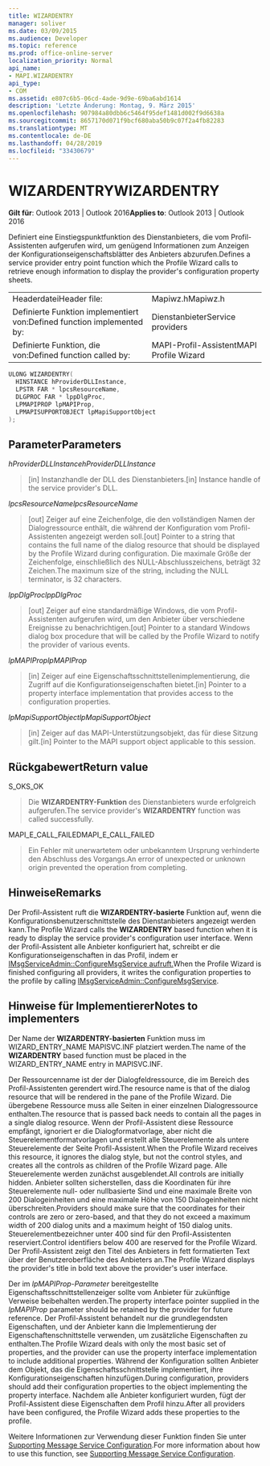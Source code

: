 ```yaml
---
title: WIZARDENTRY
manager: soliver
ms.date: 03/09/2015
ms.audience: Developer
ms.topic: reference
ms.prod: office-online-server
localization_priority: Normal
api_name:
- MAPI.WIZARDENTRY
api_type:
- COM
ms.assetid: e807c6b5-06cd-4ade-9d9e-69ba6abd1614
description: 'Letzte Änderung: Montag, 9. März 2015'
ms.openlocfilehash: 907984a80dbb6c5464f95def1481d002f9d6638a
ms.sourcegitcommit: 8657170d071f9bcf680aba50b9c07f2a4fb82283
ms.translationtype: MT
ms.contentlocale: de-DE
ms.lasthandoff: 04/28/2019
ms.locfileid: "33430679"
---
```

# <a name="wizardentry"></a><span data-ttu-id="eaa2c-103">WIZARDENTRY</span><span class="sxs-lookup"><span data-stu-id="eaa2c-103">WIZARDENTRY</span></span>

  
  
<span data-ttu-id="eaa2c-104">**Gilt für**: Outlook 2013 | Outlook 2016</span><span class="sxs-lookup"><span data-stu-id="eaa2c-104">**Applies to**: Outlook 2013 | Outlook 2016</span></span> 
  
<span data-ttu-id="eaa2c-105">Definiert eine Einstiegspunktfunktion des Dienstanbieters, die vom Profil-Assistenten aufgerufen wird, um genügend Informationen zum Anzeigen der Konfigurationseigenschaftsblätter des Anbieters abzurufen.</span><span class="sxs-lookup"><span data-stu-id="eaa2c-105">Defines a service provider entry point function which the Profile Wizard calls to retrieve enough information to display the provider's configuration property sheets.</span></span> 
  
|||
|:-----|:-----|
|<span data-ttu-id="eaa2c-106">Headerdatei</span><span class="sxs-lookup"><span data-stu-id="eaa2c-106">Header file:</span></span>  <br/> |<span data-ttu-id="eaa2c-107">Mapiwz.h</span><span class="sxs-lookup"><span data-stu-id="eaa2c-107">Mapiwz.h</span></span>  <br/> |
|<span data-ttu-id="eaa2c-108">Definierte Funktion implementiert von:</span><span class="sxs-lookup"><span data-stu-id="eaa2c-108">Defined function implemented by:</span></span>  <br/> |<span data-ttu-id="eaa2c-109">Dienstanbieter</span><span class="sxs-lookup"><span data-stu-id="eaa2c-109">Service providers</span></span>  <br/> |
|<span data-ttu-id="eaa2c-110">Definierte Funktion, die von:</span><span class="sxs-lookup"><span data-stu-id="eaa2c-110">Defined function called by:</span></span>  <br/> |<span data-ttu-id="eaa2c-111">MAPI-Profil-Assistent</span><span class="sxs-lookup"><span data-stu-id="eaa2c-111">MAPI Profile Wizard</span></span>  <br/> |
   
```cpp
ULONG WIZARDENTRY(
  HINSTANCE hProviderDLLInstance,
  LPSTR FAR * lpcsResourceName,
  DLGPROC FAR * lppDlgProc,
  LPMAPIPROP lpMAPIProp,
  LPMAPISUPPORTOBJECT lpMapiSupportObject
);
```

## <a name="parameters"></a><span data-ttu-id="eaa2c-112">Parameter</span><span class="sxs-lookup"><span data-stu-id="eaa2c-112">Parameters</span></span>

 <span data-ttu-id="eaa2c-113">_hProviderDLLInstance_</span><span class="sxs-lookup"><span data-stu-id="eaa2c-113">_hProviderDLLInstance_</span></span>
  
> <span data-ttu-id="eaa2c-114">[in] Instanzhandle der DLL des Dienstanbieters.</span><span class="sxs-lookup"><span data-stu-id="eaa2c-114">[in] Instance handle of the service provider's DLL.</span></span> 
    
 <span data-ttu-id="eaa2c-115">_lpcsResourceName_</span><span class="sxs-lookup"><span data-stu-id="eaa2c-115">_lpcsResourceName_</span></span>
  
> <span data-ttu-id="eaa2c-116">[out] Zeiger auf eine Zeichenfolge, die den vollständigen Namen der Dialogressource enthält, die während der Konfiguration vom Profil-Assistenten angezeigt werden soll.</span><span class="sxs-lookup"><span data-stu-id="eaa2c-116">[out] Pointer to a string that contains the full name of the dialog resource that should be displayed by the Profile Wizard during configuration.</span></span> <span data-ttu-id="eaa2c-117">Die maximale Größe der Zeichenfolge, einschließlich des NULL-Abschlusszeichens, beträgt 32 Zeichen.</span><span class="sxs-lookup"><span data-stu-id="eaa2c-117">The maximum size of the string, including the NULL terminator, is 32 characters.</span></span> 
    
 <span data-ttu-id="eaa2c-118">_lppDlgProc_</span><span class="sxs-lookup"><span data-stu-id="eaa2c-118">_lppDlgProc_</span></span>
  
> <span data-ttu-id="eaa2c-119">[out] Zeiger auf eine standardmäßige Windows, die vom Profil-Assistenten aufgerufen wird, um den Anbieter über verschiedene Ereignisse zu benachrichtigen.</span><span class="sxs-lookup"><span data-stu-id="eaa2c-119">[out] Pointer to a standard Windows dialog box procedure that will be called by the Profile Wizard to notify the provider of various events.</span></span> 
    
 <span data-ttu-id="eaa2c-120">_lpMAPIProp_</span><span class="sxs-lookup"><span data-stu-id="eaa2c-120">_lpMAPIProp_</span></span>
  
> <span data-ttu-id="eaa2c-121">[in] Zeiger auf eine Eigenschaftsschnittstellenimplementierung, die Zugriff auf die Konfigurationseigenschaften bietet.</span><span class="sxs-lookup"><span data-stu-id="eaa2c-121">[in] Pointer to a property interface implementation that provides access to the configuration properties.</span></span> 
    
 <span data-ttu-id="eaa2c-122">_lpMapiSupportObject_</span><span class="sxs-lookup"><span data-stu-id="eaa2c-122">_lpMapiSupportObject_</span></span>
  
> <span data-ttu-id="eaa2c-123">[in] Zeiger auf das MAPI-Unterstützungsobjekt, das für diese Sitzung gilt.</span><span class="sxs-lookup"><span data-stu-id="eaa2c-123">[in] Pointer to the MAPI support object applicable to this session.</span></span>
    
## <a name="return-value"></a><span data-ttu-id="eaa2c-124">Rückgabewert</span><span class="sxs-lookup"><span data-stu-id="eaa2c-124">Return value</span></span>

<span data-ttu-id="eaa2c-125">S_OK</span><span class="sxs-lookup"><span data-stu-id="eaa2c-125">S_OK</span></span> 
  
> <span data-ttu-id="eaa2c-126">Die **WIZARDENTRY-Funktion** des Dienstanbieters wurde erfolgreich aufgerufen.</span><span class="sxs-lookup"><span data-stu-id="eaa2c-126">The service provider's **WIZARDENTRY** function was called successfully.</span></span> 
    
<span data-ttu-id="eaa2c-127">MAPI_E_CALL_FAILED</span><span class="sxs-lookup"><span data-stu-id="eaa2c-127">MAPI_E_CALL_FAILED</span></span> 
  
> <span data-ttu-id="eaa2c-128">Ein Fehler mit unerwartetem oder unbekanntem Ursprung verhinderte den Abschluss des Vorgangs.</span><span class="sxs-lookup"><span data-stu-id="eaa2c-128">An error of unexpected or unknown origin prevented the operation from completing.</span></span>
    
## <a name="remarks"></a><span data-ttu-id="eaa2c-129">Hinweise</span><span class="sxs-lookup"><span data-stu-id="eaa2c-129">Remarks</span></span>

<span data-ttu-id="eaa2c-130">Der Profil-Assistent ruft die **WIZARDENTRY-basierte** Funktion auf, wenn die Konfigurationsbenutzerschnittstelle des Dienstanbieters angezeigt werden kann.</span><span class="sxs-lookup"><span data-stu-id="eaa2c-130">The Profile Wizard calls the **WIZARDENTRY** based function when it is ready to display the service provider's configuration user interface.</span></span> <span data-ttu-id="eaa2c-131">Wenn der Profil-Assistent alle Anbieter konfiguriert hat, schreibt er die Konfigurationseigenschaften in das Profil, indem er [IMsgServiceAdmin::ConfigureMsgService aufruft.](imsgserviceadmin-configuremsgservice.md)</span><span class="sxs-lookup"><span data-stu-id="eaa2c-131">When the Profile Wizard is finished configuring all providers, it writes the configuration properties to the profile by calling [IMsgServiceAdmin::ConfigureMsgService](imsgserviceadmin-configuremsgservice.md).</span></span> 
  
## <a name="notes-to-implementers"></a><span data-ttu-id="eaa2c-132">Hinweise für Implementierer</span><span class="sxs-lookup"><span data-stu-id="eaa2c-132">Notes to implementers</span></span>

<span data-ttu-id="eaa2c-133">Der Name der **WIZARDENTRY-basierten** Funktion muss im WIZARD_ENTRY_NAME MAPISVC.INF platziert werden.</span><span class="sxs-lookup"><span data-stu-id="eaa2c-133">The name of the **WIZARDENTRY** based function must be placed in the WIZARD_ENTRY_NAME entry in MAPISVC.INF.</span></span> 
  
<span data-ttu-id="eaa2c-134">Der Ressourcenname ist der der Dialogfeldressource, die im Bereich des Profil-Assistenten gerendert wird.</span><span class="sxs-lookup"><span data-stu-id="eaa2c-134">The resource name is that of the dialog resource that will be rendered in the pane of the Profile Wizard.</span></span> <span data-ttu-id="eaa2c-135">Die übergebene Ressource muss alle Seiten in einer einzelnen Dialogressource enthalten.</span><span class="sxs-lookup"><span data-stu-id="eaa2c-135">The resource that is passed back needs to contain all the pages in a single dialog resource.</span></span> <span data-ttu-id="eaa2c-136">Wenn der Profil-Assistent diese Ressource empfängt, ignoriert er die Dialogformatvorlage, aber nicht die Steuerelementformatvorlagen und erstellt alle Steuerelemente als untere Steuerelemente der Seite Profil-Assistent.</span><span class="sxs-lookup"><span data-stu-id="eaa2c-136">When the Profile Wizard receives this resource, it ignores the dialog style, but not the control styles, and creates all the controls as children of the Profile Wizard page.</span></span> <span data-ttu-id="eaa2c-137">Alle Steuerelemente werden zunächst ausgeblendet.</span><span class="sxs-lookup"><span data-stu-id="eaa2c-137">All controls are initially hidden.</span></span> <span data-ttu-id="eaa2c-138">Anbieter sollten sicherstellen, dass die Koordinaten für ihre Steuerelemente null- oder nullbasierte Sind und eine maximale Breite von 200 Dialogeinheiten und eine maximale Höhe von 150 Dialogeinheiten nicht überschreiten.</span><span class="sxs-lookup"><span data-stu-id="eaa2c-138">Providers should make sure that the coordinates for their controls are zero or zero-based, and that they do not exceed a maximum width of 200 dialog units and a maximum height of 150 dialog units.</span></span> <span data-ttu-id="eaa2c-139">Steuerelementbezeichner unter 400 sind für den Profil-Assistenten reserviert.</span><span class="sxs-lookup"><span data-stu-id="eaa2c-139">Control identifiers below 400 are reserved for the Profile Wizard.</span></span> <span data-ttu-id="eaa2c-140">Der Profil-Assistent zeigt den Titel des Anbieters in fett formatierten Text über der Benutzeroberfläche des Anbieters an.</span><span class="sxs-lookup"><span data-stu-id="eaa2c-140">The Profile Wizard displays the provider's title in bold text above the provider's user interface.</span></span> 
  
<span data-ttu-id="eaa2c-141">Der im  _lpMAPIProp-Parameter_ bereitgestellte Eigenschaftsschnittstellenzeiger sollte vom Anbieter für zukünftige Verweise beibehalten werden.</span><span class="sxs-lookup"><span data-stu-id="eaa2c-141">The property interface pointer supplied in the  _lpMAPIProp_ parameter should be retained by the provider for future reference.</span></span> <span data-ttu-id="eaa2c-142">Der Profil-Assistent behandelt nur die grundlegendsten Eigenschaften, und der Anbieter kann die Implementierung der Eigenschaftenschnittstelle verwenden, um zusätzliche Eigenschaften zu enthalten.</span><span class="sxs-lookup"><span data-stu-id="eaa2c-142">The Profile Wizard deals with only the most basic set of properties, and the provider can use the property interface implementation to include additional properties.</span></span> <span data-ttu-id="eaa2c-143">Während der Konfiguration sollten Anbieter dem Objekt, das die Eigenschaftsschnittstelle implementiert, ihre Konfigurationseigenschaften hinzufügen.</span><span class="sxs-lookup"><span data-stu-id="eaa2c-143">During configuration, providers should add their configuration properties to the object implementing the property interface.</span></span> <span data-ttu-id="eaa2c-144">Nachdem alle Anbieter konfiguriert wurden, fügt der Profil-Assistent diese Eigenschaften dem Profil hinzu.</span><span class="sxs-lookup"><span data-stu-id="eaa2c-144">After all providers have been configured, the Profile Wizard adds these properties to the profile.</span></span> 
  
<span data-ttu-id="eaa2c-145">Weitere Informationen zur Verwendung dieser Funktion finden Sie unter [Supporting Message Service Configuration](supporting-message-service-configuration.md).</span><span class="sxs-lookup"><span data-stu-id="eaa2c-145">For more information about how to use this function, see [Supporting Message Service Configuration](supporting-message-service-configuration.md).</span></span> 
  

